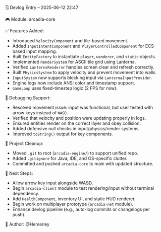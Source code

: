 🗓️ Devlog Entry – 2025-06-12 22:47

🎮 Module: arcadia-core

✅ Features Added:
- Introduced `VelocityComponent` and tile-based movement.
- Added `InputIntentComponent` and `PlayerControlledComponent` for ECS-based input mapping.
- Built `EntityFactory` to instantiate `player`, `wanderer`, and `static` objects.
- Implemented `RenderSystem` for ASCII tile grid using Lanterna.
- Verified `LanternaRenderer` handles screen clear and refresh correctly.
- Built `PhysicsSystem` to apply velocity and prevent movement into walls.
- `InputSystem` now supports blocking input via `LanternaInputProvider`.
- Engine logs now include ANSI color and timestamp support.
- `GameLoop` uses fixed-timestep logic (2 FPS for now).

🐛 Debugging Support:
- Resolved movement issue: input was functional, but user tested with arrow keys instead of `WASD`.
- Verified that velocity and position were updating properly in logs.
- Ensured entities render on the correct layer and obey collision.
- Added defensive null checks in input/physics/render systems.
- Improved `toString()` output for key components.

🔧 Project Cleanup:
- Moved `.git` to root (`arcadia-engine/`) to support unified repo.
- Added `.gitignore` for Java, IDE, and OS-specific clutter.
- Committed and pushed `arcadia-core` to main with updated structure.

🧠 Next Steps:
- Allow arrow key input alongside WASD.
- Begin `arcadia-client` module to test rendering/input without terminal dependency.
- Add `HealthComponent`, inventory UI, and static HUD renderer.
- Begin work on multiplayer prototype (`arcadia-net` module).
- Enhance devlog pipeline (e.g., auto-log commits or changelogs per push).

👤 Author: @Hemerley
